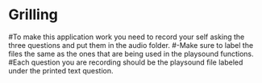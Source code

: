 # Grilling

#To make this application work you need to record your self asking the three questions and put them in the audio folder.
#-Make sure to label the files the same as the ones that are being used in the playsound functions.
#Each question you are recording should be the playsound file labeled under the printed text question.

#

